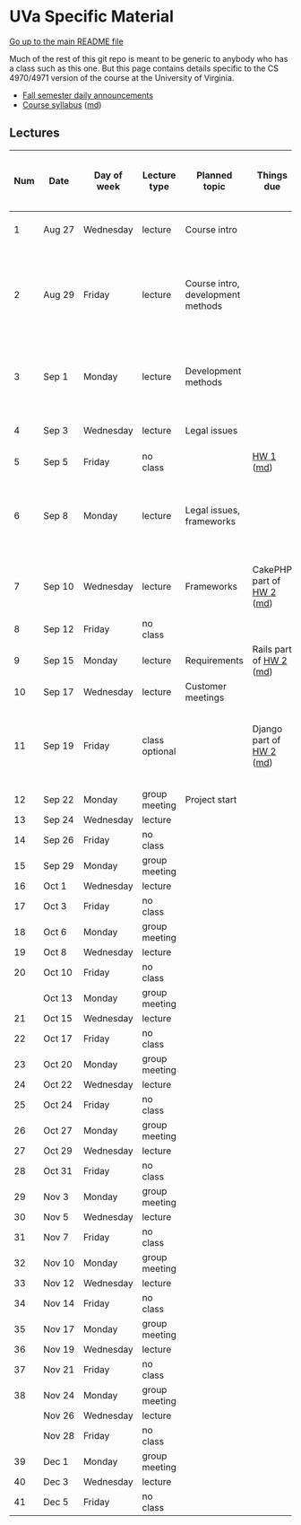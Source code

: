 UVa Specific Material
=====================

[Go up to the main README file](../README.html)

Much of the rest of this git repo is meant to be generic to anybody who has a class such as this one.  But this page contains details specific to the CS 4970/4971 version of the course at the University of Virginia.


- [Fall semester daily announcements](../slides/fall/daily-announcements.html)
- [Course syllabus][1] ([md][2])



Lectures
--------

| Num | Date        | Day of week | Lecture type  | Planned topic | Things due | Actual lecture progress (and recording) |
|-----|-------------|-------------|---------------|---------------|-------------|----------------------------|
| 1   | Aug&nbsp;27 | Wednesday   | lecture       | Course intro  || [01-intro][51], slides 0 to 7-7 ([recording][101]) |
| 2   | Aug&nbsp;29 | Friday      | lecture       | Course intro, development methods || [01-intro][51], slides 7-7 to 9-10 (end); [02-development-methods][52], slides 0 to 2-3 ([recording][102]) |
| 3   | Sep&nbsp;1  | Monday      | lecture       | Development methods || [02-development-methods][52], slides 3 to 7-5 (end) ([recording][103]) |
| 4   | Sep&nbsp;3  | Wednesday   | lecture       | Legal issues  || [03-legal][53], slides 0 to 4-9 ([recording][104]) |
| 5   | Sep&nbsp;5  | Friday      | no class      |               | [HW 1][20] ([md][21])|                                         |
| 6   | Sep&nbsp;8  | Monday      | lecture       | Legal issues, frameworks || [03-legal][53], slides 4-10 to 6-3 (end); [04-frameworks][54], slides 0 to 2-7 ([recording][105]) |
| 7   | Sep&nbsp;10 | Wednesday   | lecture       | Frameworks    | CakePHP part of [HW 2][22] ([md][23])| [04-frameworks][54], slides 2-8 to 7-5 (end) ([recording][106]) |
| 8   | Sep&nbsp;12 | Friday      | no class      |               ||                                         |
| 9   | Sep&nbsp;15 | Monday      | lecture       | Requirements  | Rails part of [HW 2][22] ([md][23]) |                                         |
| 10  | Sep&nbsp;17 | Wednesday   | lecture       | Customer meetings ||                                         |
| 11  | Sep&nbsp;19 | Friday      | class optional |               | Django part of [HW 2][22] ([md][23]) | Class is for those who have questions about the survey or the projects |
| 12  | Sep&nbsp;22 | Monday      | group meeting | Project start ||                                         |
| 13  | Sep&nbsp;24 | Wednesday   | lecture       |               ||                                         |
| 14  | Sep&nbsp;26 | Friday      | no class      |               ||                                         |
| 15  | Sep&nbsp;29 | Monday      | group meeting |               ||                                         |
| 16  | Oct&nbsp;1  | Wednesday   | lecture       |               ||                                         |
| 17  | Oct&nbsp;3  | Friday      | no class      |               ||                                         |
| 18  | Oct&nbsp;6  | Monday      | group meeting |               ||                                         |
| 19  | Oct&nbsp;8  | Wednesday   | lecture       |               ||                                         |
| 20  | Oct&nbsp;10 | Friday      | no class      |               ||                                         |
|     | Oct&nbsp;13 | Monday      | group meeting |               ||                                         |
| 21  | Oct&nbsp;15 | Wednesday   | lecture       |               ||                                         |
| 22  | Oct&nbsp;17 | Friday      | no class      |               ||                                         |
| 23  | Oct&nbsp;20 | Monday      | group meeting |               ||                                         |
| 24  | Oct&nbsp;22 | Wednesday   | lecture       |               ||                                         |
| 25  | Oct&nbsp;24 | Friday      | no class      |               ||                                         |
| 26  | Oct&nbsp;27 | Monday      | group meeting |               ||                                         |
| 27  | Oct&nbsp;29 | Wednesday   | lecture       |               ||                                         |
| 28  | Oct&nbsp;31 | Friday      | no class      |               ||                                         |
| 29  | Nov&nbsp;3  | Monday      | group meeting |               ||                                         |
| 30  | Nov&nbsp;5  | Wednesday   | lecture       |               ||                                         |
| 31  | Nov&nbsp;7  | Friday      | no class      |               ||                                         |
| 32  | Nov&nbsp;10 | Monday      | group meeting |               ||                                         |
| 33  | Nov&nbsp;12 | Wednesday   | lecture       |               ||                                         |
| 34  | Nov&nbsp;14 | Friday      | no class      |               ||                                         |
| 35  | Nov&nbsp;17 | Monday      | group meeting |               ||                                         |
| 36  | Nov&nbsp;19 | Wednesday   | lecture       |               ||                                         |
| 37  | Nov&nbsp;21 | Friday      | no class      |               ||                                         |
| 38  | Nov&nbsp;24 | Monday      | group meeting |               ||                                         |
|     | Nov&nbsp;26 | Wednesday   | lecture       |               ||                                         |
|     | Nov&nbsp;28 | Friday      | no class      |               ||                                         |
| 39  | Dec&nbsp;1  | Monday      | group meeting |               ||                                         |
| 40  | Dec&nbsp;3  | Wednesday   | lecture       |               ||                                         |
| 41  | Dec&nbsp;5  | Friday      | no class      |               ||                                         |


[1]: syllabus.html
[2]: syllabus.md

[20]: ../docs/hw-git.html
[21]: ../docs/hw-git.md
[22]: ../docs/hw-frameworks.html
[23]: ../docs/hw-frameworks.md

[51]: ../slides/fall/01-intro.html
[52]: ../slides/fall/02-development-methods.html
[53]: ../slides/fall/03-legal.html
[54]: ../slides/fall/04-frameworks.html

[101]: https://collab.itc.virginia.edu/access/content/group/54bcbf62-81cb-45bc-bf8c-c7d46467bba5/lectures/01-intro-1/01-intro-1.htm
[102]: https://collab.itc.virginia.edu/access/content/group/54bcbf62-81cb-45bc-bf8c-c7d46467bba5/lectures/02-dev-methods-1/02-dev-methods-1.htm
[103]: https://collab.itc.virginia.edu/access/content/group/54bcbf62-81cb-45bc-bf8c-c7d46467bba5/lectures/02-dev-methods-2/02-dev-methods-2.htm
[104]: https://collab.itc.virginia.edu/access/content/group/54bcbf62-81cb-45bc-bf8c-c7d46467bba5/lectures/03-legal-1/03-legal-1.htm
[105]: https://collab.itc.virginia.edu/access/content/group/54bcbf62-81cb-45bc-bf8c-c7d46467bba5/lectures/04-frameworks-1/04-frameworks-1.htm
[106]: https://collab.itc.virginia.edu/access/content/group/54bcbf62-81cb-45bc-bf8c-c7d46467bba5/lectures/04-frameworks-2/04-frameworks-2.htm

